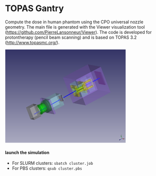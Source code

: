 # TOPAS Gantry
Compute the dose in human phantom using the CPO universal nozzle geometry. The main file is generated with the Viewer visualization tool (https://github.com/PierreLansonneur/Viewer). The code is developed for protontherapy (pencil beam scanning) and is based on TOPAS 3.2 (http://www.topasmc.org/).

<img src="https://github.com/PierreLansonneur/TOPAS_Gantry/blob/master/output/Picture1.png" width="400" />

#### launch the simulation 
- For SLURM clusters:     `sbatch cluster.job`
- For PBS clusters:        `qsub cluster.pbs`
